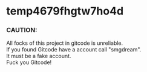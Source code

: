 # temp4679fhgtw7ho4d
### CAUTION:
All focks of this project in gitcode is unreliable.  
If you found Gitcode have a account call "smgdream".  
It must be a fake account.  
Fuck you Gitcode!
